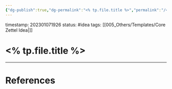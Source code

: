 ```yaml
---
{"dg-publish":true,"dg-permalink":"<% tp.file.title %>","permalink":"/<% tp.file.title %>/"}
---
```


timestamp: 202301071926
status: #idea
tags: [[005_Others/Templates/Core Zettel Idea\|]]
# <% tp.file.title %>





---
# References
